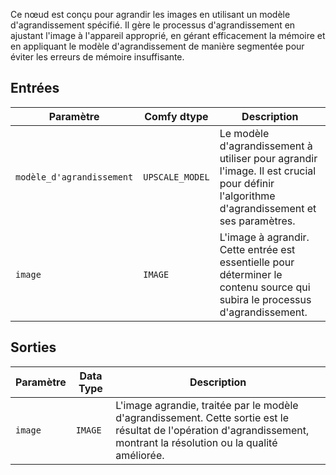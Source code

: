 
Ce nœud est conçu pour agrandir les images en utilisant un modèle d'agrandissement spécifié. Il gère le processus d'agrandissement en ajustant l'image à l'appareil approprié, en gérant efficacement la mémoire et en appliquant le modèle d'agrandissement de manière segmentée pour éviter les erreurs de mémoire insuffisante.

## Entrées

| Paramètre         | Comfy dtype       | Description                                                                 |
|-------------------|-------------------|----------------------------------------------------------------------------|
| `modèle_d'agrandissement`   | `UPSCALE_MODEL`   | Le modèle d'agrandissement à utiliser pour agrandir l'image. Il est crucial pour définir l'algorithme d'agrandissement et ses paramètres. |
| `image`           | `IMAGE`           | L'image à agrandir. Cette entrée est essentielle pour déterminer le contenu source qui subira le processus d'agrandissement. |

## Sorties

| Paramètre | Data Type | Description                                        |
|-----------|-------------|----------------------------------------------------|
| `image`   | `IMAGE`     | L'image agrandie, traitée par le modèle d'agrandissement. Cette sortie est le résultat de l'opération d'agrandissement, montrant la résolution ou la qualité améliorée. |
